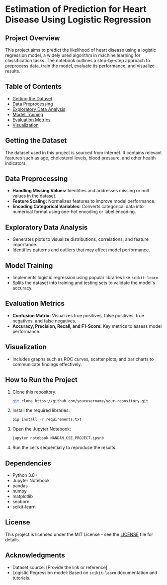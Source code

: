 # Estimation of Prediction for Heart Disease Using Logistic Regression

## Project Overview
This project aims to predict the likelihood of heart disease using a logistic regression model, a widely used algorithm in machine learning for classification tasks. The notebook outlines a step-by-step approach to preprocess data, train the model, evaluate its performance, and visualize results.

## Table of Contents
- [Getting the Dataset](#getting-the-dataset)
- [Data Preprocessing](#data-preprocessing)
- [Exploratory Data Analysis](#exploratory-data-analysis)
- [Model Training](#model-training)
- [Evaluation Metrics](#evaluation-metrics)
- [Visualization](#visualization)

## Getting the Dataset
The dataset used in this project is sourced from internet. It contains relevant features such as age, cholesterol levels, blood pressure, and other health indicators.

## Data Preprocessing
- **Handling Missing Values:** Identifies and addresses missing or null values in the dataset.
- **Feature Scaling:** Normalizes features to improve model performance.
- **Encoding Categorical Variables:** Converts categorical data into numerical format using one-hot encoding or label encoding.

## Exploratory Data Analysis
- Generates plots to visualize distributions, correlations, and feature importance.
- Identifies patterns and outliers that may affect model performance.

## Model Training
- Implements logistic regression using popular libraries like `scikit-learn`.
- Splits the dataset into training and testing sets to validate the model's accuracy.

## Evaluation Metrics
- **Confusion Matrix:** Visualizes true positives, false positives, true negatives, and false negatives.
- **Accuracy, Precision, Recall, and F1-Score:** Key metrics to assess model performance.

## Visualization
- Includes graphs such as ROC curves, scatter plots, and bar charts to communicate findings effectively.

## How to Run the Project
1. Clone this repository:
   ```bash
   git clone https://github.com/yourusername/your-repository.git
   ```
2. Install the required libraries:
   ```bash
   pip install -r requirements.txt
   ```
3. Open the Jupyter Notebook:
   ```bash
   jupyter notebook NANDAN_CSE_PROJECT.ipynb
   ```
4. Run the cells sequentially to reproduce the results.

## Dependencies
- Python 3.8+
- Jupyter Notebook
- pandas
- numpy
- matplotlib
- seaborn
- scikit-learn

## License
This project is licensed under the MIT License - see the [LICENSE](LICENSE) file for details.

## Acknowledgments
- Dataset source: [Provide the link or reference]
- Logistic Regression model: Based on `scikit-learn` documentation and tutorials.

